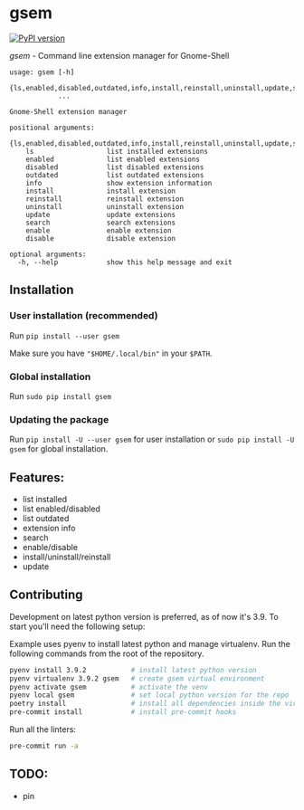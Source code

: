 # gsem

[![PyPI version](https://badge.fury.io/py/gsem.svg)](https://pypi.org/project/gsem/)

*gsem* - Command line extension manager for Gnome-Shell

```
usage: gsem [-h]
            {ls,enabled,disabled,outdated,info,install,reinstall,uninstall,update,search,enable,disable}
            ...

Gnome-Shell extension manager

positional arguments:
  {ls,enabled,disabled,outdated,info,install,reinstall,uninstall,update,search,enable,disable}
    ls                  list installed extensions
    enabled             list enabled extensions
    disabled            list disabled extensions
    outdated            list outdated extensions
    info                show extension information
    install             install extension
    reinstall           reinstall extension
    uninstall           uninstall extension
    update              update extensions
    search              search extensions
    enable              enable extension
    disable             disable extension

optional arguments:
  -h, --help            show this help message and exit
```

## Installation

### User installation (recommended)
Run `pip install --user gsem`

Make sure you have `"$HOME/.local/bin"` in your `$PATH`.

### Global installation
Run `sudo pip install gsem`

### Updating the package

Run `pip install -U --user gsem` for user installation or `sudo pip install -U gsem` for global installation.

## Features:
* list installed
* list enabled/disabled
* list outdated
* extension info
* search
* enable/disable
* install/uninstall/reinstall
* update

## Contributing

Development on latest python version is preferred, as of now it's 3.9.
To start you'll need the following setup:

Example uses pyenv to install latest python and manage virtualenv. Run the following commands from the root of the repository.

```sh
pyenv install 3.9.2           # install latest python version
pyenv virtualenv 3.9.2 gsem   # create gsem virtual environment
pyenv activate gsem           # activate the venv
pyenv local gsem              # set local python version for the repo
poetry install                # install all dependencies inside the virtual environment
pre-commit install            # install pre-commit hooks
```

Run all the linters:
```sh
pre-commit run -a
```

## TODO:
* pin
